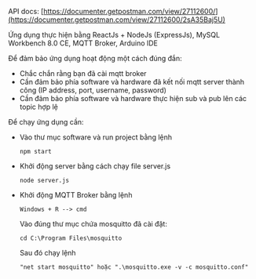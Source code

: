 API docs: [https://documenter.getpostman.com/view/27112600/](https://documenter.getpostman.com/view/27112600/2sA35Baj5U)

Ứng dụng thực hiện bằng ReactJs + NodeJs (ExpressJs), MySQL Workbench 8.0 CE, MQTT Broker, Arduino IDE

Để đảm bảo ứng dụng hoạt động một cách đúng đắn:
- Chắc chắn rằng bạn đã cài mqtt broker
- Cần đảm bảo phía software và hardware đã kết nối mqtt server thành công (IP address, port, username, password)
- Cần đảm bảo phía software và hardware thực hiện sub và pub lên các topic hợp lệ

Để chạy ứng dụng cần:
- Vào thư mục software và run project bằng lệnh
  ```
  npm start
  ```
- Khởi động server bằng cách chạy file server.js
  ```
  node server.js
  ```
- Khởi động MQTT Broker bằng lệnh
  ```
  Windows + R --> cmd
  ```
  Vào đúng thư mục chứa mosquitto đã cài đặt:
  ```
  cd C:\Program Files\mosquitto
  ```
  Sau đó chạy lệnh
  ```
  "net start mosquitto" hoặc ".\mosquitto.exe -v -c mosquitto.conf"
  ```
